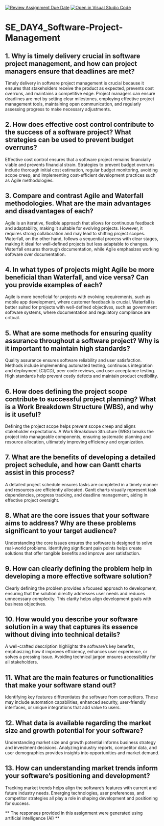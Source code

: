 [![Review Assignment Due Date](https://classroom.github.com/assets/deadline-readme-button-22041afd0340ce965d47ae6ef1cefeee28c7c493a6346c4f15d667ab976d596c.svg)](https://classroom.github.com/a/9pw6JKcu)
[![Open in Visual Studio Code](https://classroom.github.com/assets/open-in-vscode-2e0aaae1b6195c2367325f4f02e2d04e9abb55f0b24a779b69b11b9e10269abc.svg)](https://classroom.github.com/online_ide?assignment_repo_id=18437943&assignment_repo_type=AssignmentRepo)
# SE_DAY4_Software-Project-Management
## 1. Why is timely delivery crucial in software project management, and how can project managers ensure that deadlines are met?
Timely delivery in software project management is crucial because it ensures that stakeholders receive the product as expected, prevents cost overruns, and maintains a competitive edge. Project managers can ensure deadlines are met by setting clear milestones, employing effective project management tools, maintaining open communication, and regularly assessing progress to make necessary adjustments.

## 2. How does effective cost control contribute to the success of a software project? What strategies can be used to prevent budget overruns?
Effective cost control ensures that a software project remains financially viable and prevents financial strain. Strategies to prevent budget overruns include thorough initial cost estimation, regular budget monitoring, avoiding scope creep, and implementing cost-efficient development practices such as Agile methodologies.

## 3. Compare and contrast Agile and Waterfall methodologies. What are the main advantages and disadvantages of each?
Agile is an iterative, flexible approach that allows for continuous feedback and adaptability, making it suitable for evolving projects. However, it requires strong collaboration and may lead to shifting project scopes. Waterfall, on the other hand, follows a sequential process with clear stages, making it ideal for well-defined projects but less adaptable to changes. Waterfall ensures thorough documentation, while Agile emphasizes working software over documentation.

## 4. In what types of projects might Agile be more beneficial than Waterfall, and vice versa? Can you provide examples of each?
Agile is more beneficial for projects with evolving requirements, such as mobile app development, where customer feedback is crucial. Waterfall is better suited for projects with well-defined objectives, such as government software systems, where documentation and regulatory compliance are critical.

## 5. What are some methods for ensuring quality assurance throughout a software project? Why is it important to maintain high standards?
Quality assurance ensures software reliability and user satisfaction. Methods include implementing automated testing, continuous integration and deployment (CI/CD), peer code reviews, and user acceptance testing. High standards help prevent costly defects and maintain product credibility.

## 6. How does defining the project scope contribute to successful project planning? What is a Work Breakdown Structure (WBS), and why is it useful?
Defining the project scope helps prevent scope creep and aligns stakeholder expectations. A Work Breakdown Structure (WBS) breaks the project into manageable components, ensuring systematic planning and resource allocation, ultimately improving efficiency and organization.

## 7. What are the benefits of developing a detailed project schedule, and how can Gantt charts assist in this process?
A detailed project schedule ensures tasks are completed in a timely manner and resources are efficiently allocated. Gantt charts visually represent task dependencies, progress tracking, and deadline management, aiding in effective project oversight.

## 8. What are the core issues that your software aims to address? Why are these problems significant to your target audience?
Understanding the core issues ensures the software is designed to solve real-world problems. Identifying significant pain points helps create solutions that offer tangible benefits and improve user satisfaction.

## 9. How can clearly defining the problem help in developing a more effective software solution?
Clearly defining the problem provides a focused approach to development, ensuring that the solution directly addresses user needs and reduces unnecessary complexity. This clarity helps align development goals with business objectives.

## 10. How would you describe your software solution in a way that captures its essence without diving into technical details?
A well-crafted description highlights the software’s key benefits, emphasizing how it improves efficiency, enhances user experience, or solves a pressing issue. Avoiding technical jargon ensures accessibility for all stakeholders.

## 11. What are the main features or functionalities that make your software stand out?
Identifying key features differentiates the software from competitors. These may include automation capabilities, enhanced security, user-friendly interfaces, or unique integrations that add value to users.

## 12. What data is available regarding the market size and growth potential for your software?
Understanding market size and growth potential informs business strategy and investment decisions. Analyzing industry reports, competitor data, and user demographics provides insights into opportunities and market demand.

## 13. How can understanding market trends inform your software’s positioning and development?
Tracking market trends helps align the software’s features with current and future industry needs. Emerging technologies, user preferences, and competitor strategies all play a role in shaping development and positioning for success.

** The responses provided in this assignment were generated using artificial intelligence (AI) **
